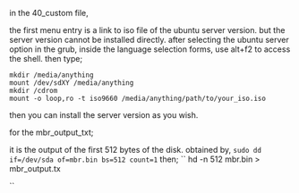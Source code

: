 in the 40_custom file,

the first menu entry is a link to iso file of the ubuntu server version.
but the server version cannot be installed directly.
after selecting the ubuntu server option in the grub,
inside the language selection forms, use alt+f2 to access the shell.
then type;

```
mkdir /media/anything
mount /dev/sdXY /media/anything
mkdir /cdrom
mount -o loop,ro -t iso9660 /media/anything/path/to/your_iso.iso

```
then you can install the server version as you wish.


for the mbr_output_txt;

it is the output of the first 512 bytes of the disk.
obtained by,
``
sudo dd if=/dev/sda of=mbr.bin bs=512 count=1
``
then;
``
hd -n 512 mbr.bin > mbr_output.tx

``

